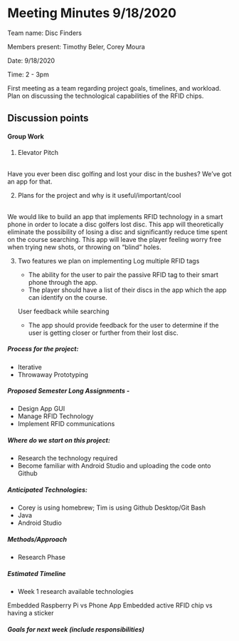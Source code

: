 # Meeting Minutes 9/18/2020

Team name: Disc Finders

Members present: Timothy Beler, Corey Moura

Date: 9/18/2020

Time: 2 - 3pm

First meeting as a team regarding project goals, timelines, and workload. Plan on discussing the technological capabilities of the RFID chips. 

## Discussion points 

#### Group Work

1. Elevator Pitch
<br>
    Have you ever been disc golfing and lost your disc in the bushes?  We’ve got an app for that.

2. Plans for the project and why is it useful/important/cool
<br>
    We would like to build an app that implements RFID technology in a smart phone in order to locate a disc golfers lost disc.  This app will theoretically eliminate the possibility of losing a disc and significantly reduce time spent on the course searching.  This app will leave the player feeling worry free when trying new shots, or throwing on “blind” holes.

3. Two features we plan on implementing
    Log multiple RFID tags
    - The ability for the user to pair the passive RFID tag to their smart phone through the app.  
    - The player should have a list of their discs in the app which the app can identify on the course.

    User feedback while searching
    - The app should provide feedback for the user to determine if the user is getting closer or further from their lost disc.

##### Process for the project:
- Iterative 
- Throwaway Prototyping

##### Proposed Semester Long Assignments - 
- Design App GUI
- Manage RFID Technology
- Implement RFID communications

##### Where do we start on this project:
- Research the technology required
- Become familiar with Android Studio and uploading the code onto Github

##### Anticipated Technologies:
- Corey is using homebrew; Tim is using Github Desktop/Git Bash
- Java
- Android Studio

##### Methods/Approach
- Research Phase

##### Estimated Timeline
- Week 1 research available technologies

Embedded Raspberry Pi vs Phone App
Embedded active RFID chip vs having a sticker



##### Goals for next week (include responsibilities)

